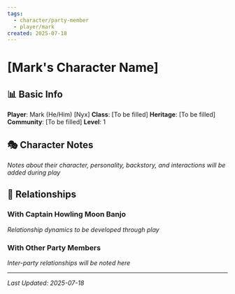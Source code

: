 ```yaml
---
tags:
  - character/party-member
  - player/mark
created: 2025-07-18
---
```


# [Mark's Character Name]

## 📊 Basic Info
**Player**: Mark (He/Him) [Nyx]
**Class**: [To be filled]
**Heritage**: [To be filled]
**Community**: [To be filled]
**Level**: 1

## 🎭 Character Notes
*Notes about their character, personality, backstory, and interactions will be added during play*

## 🔗 Relationships
### With Captain Howling Moon Banjo
*Relationship dynamics to be developed through play*

### With Other Party Members
*Inter-party relationships will be noted here*

---
*Last Updated: 2025-07-18*
